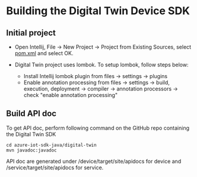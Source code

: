 # Building the Digital Twin Device SDK

## Initial project
* Open Intellij, File -> New Project -> Project from Existing Sources, select [pom.xml](../pom.xml) and select OK.
* Digital Twin project uses lombok. To setup lombok, follow steps below:
 
  * Install Intellij lombok plugin from files -> settings -> plugins
  * Enable annotation processing from files -> settings -> build, execution, deployment -> compiler -> annotation processors -> check "enable annotation processing"
  
## Build API doc
To get API doc, perform following command on the GitHub repo containing the Digital Twin SDK
```
cd azure-iot-sdk-java/digital-twin
mvn javadoc:javadoc
```

API doc are generated under /device/target/site/apidocs for device and /service/target/site/apidocs for service.
